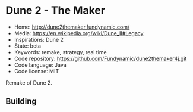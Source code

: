 # Dune 2 - The Maker

- Home: http://dune2themaker.fundynamic.com/
- Media: https://en.wikipedia.org/wiki/Dune_II#Legacy
- Inspirations: Dune 2
- State: beta
- Keywords: remake, strategy, real time
- Code repository: https://github.com/Fundynamic/dune2themaker4j.git
- Code language: Java
- Code license: MIT

Remake of Dune 2.

## Building
